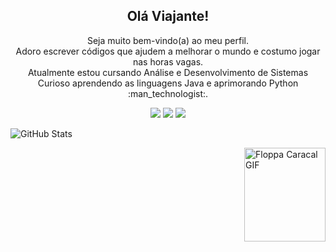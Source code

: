 
<nav class="navbar navbar-expand-lg bg-body-tertiary">
<div class="container-fluid">
<h1 align="center">   Olá Viajante!   </h1> 
 
 <p align="center">
  <p align="center">
   Seja muito bem-vindo(a) ao meu perfil. <br>
   Adoro escrever códigos que ajudem a melhorar o mundo e costumo jogar nas horas vagas. <br> 
   Atualmente estou cursando Análise e Desenvolvimento de Sistemas <br>
   Curioso aprendendo as linguagens Java e aprimorando Python  :man_technologist:. <br>
  </p> 
  <p align="center">
   <a href="https://www.instagram.com/juniorbenz777/" target="_blank"><img src="https://img.shields.io/badge/-Instagram-black?logo=instagram&logoColor=white&style=for-the-badge&logoWheight=100"></a>
   <a href = "mailto:henriquequeiroz.ads@hotmail.com"><img src="https://img.shields.io/badge/-Outlook-black?logo=microsoftoutlook&logoColor=white&style=for-the-badge&logoWheight=200"></a>
   <a href="https://www.linkedin.com/in/henriquequeirozads/" target="_blank"><img src="https://img.shields.io/badge/-Linkedln-black?logo=linkedin&logoColor=white&style=for-the-badge&logoWheight=50"" target="_blank"></a> 


   ![GitHub Stats](https://github-readme-stats.vercel.app/api?username=HenriqueQueirozCJ&theme=transparent&bg_color=000&border_color=30A3DC&show_icons=true&icon_color=30A3DC&title_color=E94D5F&text_color=FFF)
 <div> <img align="right"  alt="Floppa Caracal GIF" src= "https://images-wixmp-ed30a86b8c4ca887773594c2.wixmp.com/f/e395d8b4-53c0-4af8-a76a-004679f72b57/ddyqpbe-e2e4dec8-0f3e-47d5-b1c6-200412bd7619.png? token=eyJ0eXAiOiJKV1QiLCJhbGciOiJIUzI1NiJ9.eyJzdWIiOiJ1cm46YXBwOjdlMGQxODg5ODIyNjQzNzNhNWYwZDQxNWVhMGQyNmUwIiwiaXNzIjoidXJuOmFwcDo3ZTBkMTg4OTgyMjY0MzczYTVmMGQ0MTVlYTBkMjZlMCIsIm9iaiI6W1t7InBhdGgiOiJcL2ZcL2UzOTVkOGI0LTUzYzAtNGFmOC1hNzZhLTAwNDY3OWY3MmI1N1wvZGR5cXBiZS1lMmU0ZGVjOC0wZjNlLTQ3ZDUtYjFjNi0yMDA0MTJiZDc2MTkucG5nIn1dXSwiYXVkIjpbInVybjpzZXJ2aWNlOmZpbGUuZG93bmxvYWQiXX0.C4ZNHBbdKRuoA9GZiWCMjG3lWgZ7c3kKNG9ggA3ZzSA" = width="130" height="150" /> </div>
 





